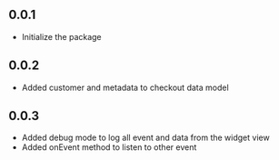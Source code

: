 ## 0.0.1

- Initialize the package

## 0.0.2

- Added customer and metadata to checkout data model

## 0.0.3

- Added debug mode to log all event and data from the widget view
- Added onEvent method to listen to other event
